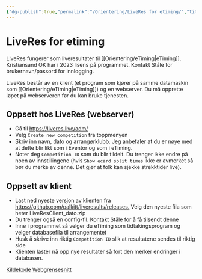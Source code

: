 ```yaml
---
{"dg-publish":true,"permalink":"/Orientering/LiveRes for etiming/","title":"LiveRes for etiming","tags":["etiming","orientering"]}
---
```



# LiveRes for etiming
LiveRes fungerer som liveresultater til [[Orientering/eTiming\|eTiming]]. Kristiansand OK har i 2023 lisens på programmet. Kontakt Ståle for brukernavn/passord for innlogging.

LiveRes består av en klient (et program som kjører på samme datamaskin som [[Orientering/eTiming\|eTiming]]) og en webserver. Du må opprette løpet på webserveren før du kan bruke tjenesten.

## Oppsett hos LiveRes (webserver)
- Gå til <https://liveres.live/adm/>
- Velg `Create new competition` fra toppmenyen
- Skriv inn navn, dato og arrangørklubb. Jeg anbefaler at du er nøye med at dette blir likt som i Eventor og som i eTiming.
- Noter deg `Competition ID` som du blir tildelt. Du trenger ikke endre på noen av innstillingene (hvis `Show ecard split times` ikke er avmerket så bør du merke av denne. Det gjør at folk kan sjekke strekktider live).

## Oppsett av klient
- Last ned nyeste versjon av klienten fra <https://github.com/palkitt/liveresults/releases.> Velg den nyeste fila som heter LiveResClient_dato.zip
- Du trenger også en config-fil. Kontakt Ståle for å få tilsendt denne
- Inne i programmet så velger du eTiming som tidtakingsprogram og velger databasefila til arrangementet
- Husk å skrive inn riktig `Competition ID` slik at resultatene sendes til riktig side
- Klienten laster nå opp nye resultater så fort den merker endringer i databasen.

[Kildekode](https://github.com/palkitt/liveresults)
[Webgrensesnitt](https://liveres.live/adm/)
